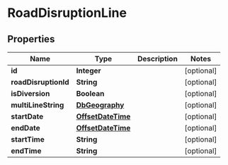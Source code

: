 
# RoadDisruptionLine

## Properties
Name | Type | Description | Notes
------------ | ------------- | ------------- | -------------
**id** | **Integer** |  |  [optional]
**roadDisruptionId** | **String** |  |  [optional]
**isDiversion** | **Boolean** |  |  [optional]
**multiLineString** | [**DbGeography**](DbGeography.md) |  |  [optional]
**startDate** | [**OffsetDateTime**](OffsetDateTime.md) |  |  [optional]
**endDate** | [**OffsetDateTime**](OffsetDateTime.md) |  |  [optional]
**startTime** | **String** |  |  [optional]
**endTime** | **String** |  |  [optional]



